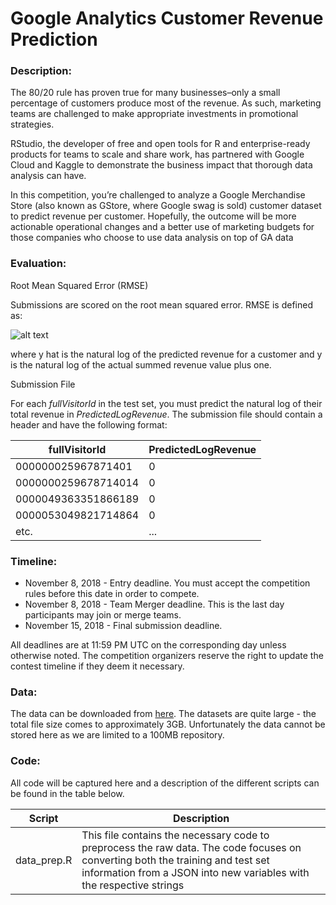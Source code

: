 # Google Analytics Customer Revenue Prediction

### Description:
The 80/20 rule has proven true for many businesses–only a small percentage of customers produce most of the revenue. As such, marketing teams are challenged to make appropriate investments in promotional strategies.

RStudio, the developer of free and open tools for R and enterprise-ready products for teams to scale and share work, has partnered with Google Cloud and Kaggle to demonstrate the business impact that thorough data analysis can have.

In this competition, you’re challenged to analyze a Google Merchandise Store (also known as GStore, where Google swag is sold) customer dataset to predict revenue per customer. Hopefully, the outcome will be more actionable operational changes and a better use of marketing budgets for those companies who choose to use data analysis on top of GA data

### Evaluation:
Root Mean Squared Error (RMSE)

Submissions are scored on the root mean squared error. RMSE is defined as:

![alt text](https://cdn-images-1.medium.com/max/1600/1*9hQVcasuwx5ddq_s3MFCyw.gif)

where y hat is the natural log of the predicted revenue for a customer and y is the natural log of the actual summed revenue value plus one.

Submission File

For each *fullVisitorId* in the test set, you must predict the natural log of their total revenue in *PredictedLogRevenue*. The submission file should contain a header and have the following format:

|fullVisitorId|PredictedLogRevenue|
|-------------|-------------------|
|000000025967871401|0|
|0000000259678714014|0|
|0000049363351866189|0|
|0000053049821714864|0|
|etc.|...|

### Timeline:
* November 8, 2018 - Entry deadline. You must accept the competition rules before this date in order to compete.
* November 8, 2018 - Team Merger deadline. This is the last day participants may join or merge teams.
* November 15, 2018 - Final submission deadline.

All deadlines are at 11:59 PM UTC on the corresponding day unless otherwise noted. The competition organizers reserve the right to update the contest timeline if they deem it necessary.

### Data:
The data can be downloaded from [here](https://www.kaggle.com/c/10038/download-all). The datasets are quite large - the total file size comes to approximately 3GB. Unfortunately the data cannot be stored here as we are limited to a 100MB repository. 

### Code:
All code will be captured here and a description of the different scripts can be found in the table below.

|Script|Description|
|------|-----------|
|data_prep.R|This file contains the necessary code to preprocess the raw data. The code focuses on converting both the training and test set information from a JSON into new variables with the respective strings|
